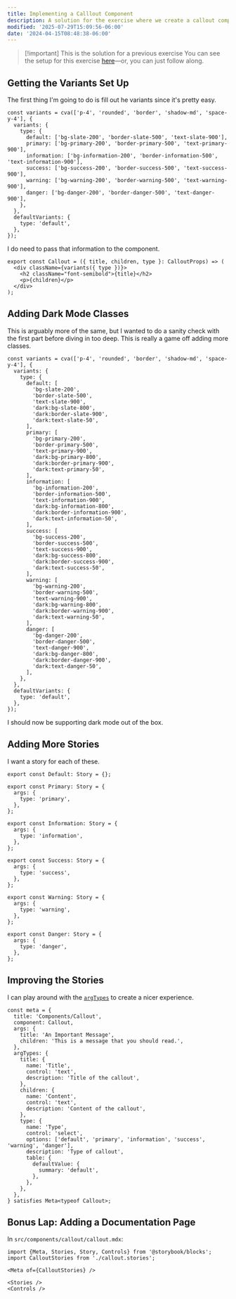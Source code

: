 ```yaml
---
title: Implementing a Calllout Component
description: A solution for the exercise where we create a callout component.
modified: '2025-07-29T15:09:56-06:00'
date: '2024-04-15T08:48:38-06:00'
---
```


> [!important] This is the solution for a previous exercise
> You can see the setup for this exercise [here](callout-component-exercise.md)—or, you can just follow along.

## Getting the Variants Set Up

The first thing I'm going to do is fill out he variants since it's pretty easy.

```tsx
const variants = cva(['p-4', 'rounded', 'border', 'shadow-md', 'space-y-4'], {
  variants: {
    type: {
      default: ['bg-slate-200', 'border-slate-500', 'text-slate-900'],
      primary: ['bg-primary-200', 'border-primary-500', 'text-primary-900'],
      information: ['bg-information-200', 'border-information-500', 'text-information-900'],
      success: ['bg-success-200', 'border-success-500', 'text-success-900'],
      warning: ['bg-warning-200', 'border-warning-500', 'text-warning-900'],
      danger: ['bg-danger-200', 'border-danger-500', 'text-danger-900'],
    },
  },
  defaultVariants: {
    type: 'default',
  },
});
```

I do need to pass that information to the component.

```tsx
export const Callout = ({ title, children, type }: CalloutProps) => (
  <div className={variants({ type })}>
    <h2 className="font-semibold">{title}</h2>
    <p>{children}</p>
  </div>
);
```

## Adding Dark Mode Classes

This is arguably more of the same, but I wanted to do a sanity check with the first part before diving in too deep. This is really a game off adding more classes.

```tsx
const variants = cva(['p-4', 'rounded', 'border', 'shadow-md', 'space-y-4'], {
  variants: {
    type: {
      default: [
        'bg-slate-200',
        'border-slate-500',
        'text-slate-900',
        'dark:bg-slate-800',
        'dark:border-slate-900',
        'dark:text-slate-50',
      ],
      primary: [
        'bg-primary-200',
        'border-primary-500',
        'text-primary-900',
        'dark:bg-primary-800',
        'dark:border-primary-900',
        'dark:text-primary-50',
      ],
      information: [
        'bg-information-200',
        'border-information-500',
        'text-information-900',
        'dark:bg-information-800',
        'dark:border-information-900',
        'dark:text-information-50',
      ],
      success: [
        'bg-success-200',
        'border-success-500',
        'text-success-900',
        'dark:bg-success-800',
        'dark:border-success-900',
        'dark:text-success-50',
      ],
      warning: [
        'bg-warning-200',
        'border-warning-500',
        'text-warning-900',
        'dark:bg-warning-800',
        'dark:border-warning-900',
        'dark:text-warning-50',
      ],
      danger: [
        'bg-danger-200',
        'border-danger-500',
        'text-danger-900',
        'dark:bg-danger-800',
        'dark:border-danger-900',
        'dark:text-danger-50',
      ],
    },
  },
  defaultVariants: {
    type: 'default',
  },
});
```

I should now be supporting dark mode out of the box.

## Adding More Stories

I want a story for each of these.

```tsx
export const Default: Story = {};

export const Primary: Story = {
  args: {
    type: 'primary',
  },
};

export const Information: Story = {
  args: {
    type: 'information',
  },
};

export const Success: Story = {
  args: {
    type: 'success',
  },
};

export const Warning: Story = {
  args: {
    type: 'warning',
  },
};

export const Danger: Story = {
  args: {
    type: 'danger',
  },
};
```

## Improving the Stories

I can play around with the [`argTypes`](arg-types.md) to create a nicer experience.

```tsx
const meta = {
  title: 'Components/Callout',
  component: Callout,
  args: {
    title: 'An Important Message',
    children: 'This is a message that you should read.',
  },
  argTypes: {
    title: {
      name: 'Title',
      control: 'text',
      description: 'Title of the callout',
    },
    children: {
      name: 'Content',
      control: 'text',
      description: 'Content of the callout',
    },
    type: {
      name: 'Type',
      control: 'select',
      options: ['default', 'primary', 'information', 'success', 'warning', 'danger'],
      description: 'Type of callout',
      table: {
        defaultValue: {
          summary: 'default',
        },
      },
    },
  },
} satisfies Meta<typeof Callout>;
```

## Bonus Lap: Adding a Documentation Page

In `src/components/callout/callout.mdx`:

```tsx
import {Meta, Stories, Story, Controls} from '@storybook/blocks';
import CalloutStories from './callout.stories';

<Meta of={CalloutStories} />

<Stories />
<Controls />
```
